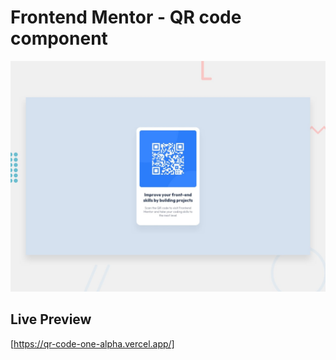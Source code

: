# Frontend Mentor - QR code component

![Design preview for the QR code component coding challenge](./design/desktop-preview.jpg)

## Live Preview

[https://qr-code-one-alpha.vercel.app/]
